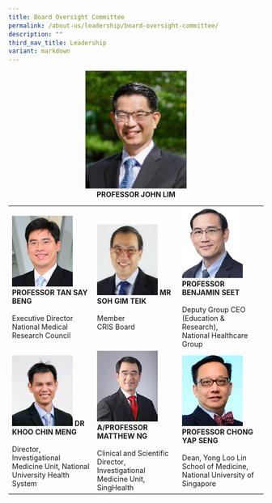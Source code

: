 ```yaml
---
title: Board Oversight Committee
permalink: /about-us/leadership/board-oversight-committee/
description: ""
third_nav_title: Leadership
variant: markdown
---
```

<div align="center">
		<img style="width:200px" src="/images/Leadership/Board%20Oversight%20Committee/prof-john-cw-lim_2.jpg">
</div>
<div align="center">
	<b>PROFESSOR JOHN LIM</b>
</div>

<table>
	<tbody>
		<tr>
			<td style="width:33%">
				<img src="/images/Leadership/Board%20Oversight%20Committee/aprof-tan-say-beng(1).jpg">
				<b>PROFESSOR TAN SAY BENG</b>
				<br><br>Executive Director<br>National Medical Research Council
			</td>
			<td style="width:33%">
				<img src="/images/Leadership/Board%20Oversight%20Committee/soh-gim-teik-2016-ar-01-01-1.jpg">
				<b>MR SOH GIM TEIK</b>
				<br><br>Member<br>CRIS Board
			</td>
			<td style="width:33%">
				<img src="/images/Leadership/Board%20Oversight%20Committee/prof-benjamin-seet_2.jpg">
				<b>PROFESSOR BENJAMIN SEET</b>
				<br><br>Deputy Group CEO<br>(Education &amp; Research), <br>National Healthcare Group
			</td>
		</tr>
		<tr>
			<td>
				<img src="/images/Leadership/Board%20Oversight%20Committee/dr-khoo-chin-meng_2.jpg">
				<b>DR KHOO CHIN MENG</b>
				<br><br>Director, Investigational Medicine Unit,  
National University Health System
			</td>
			<td>
				<img src="/images/Leadership/Board%20Oversight%20Committee/aprof-matthew-ng_2.jpg">
				<b>A/PROFESSOR MATTHEW NG</b>
				<br><br>Clinical and Scientific Director, Investigational Medicine Unit,  <br>SingHealth
			</td>
			<td>
				<img src="/images/Leadership/Board%20Oversight%20Committee/prof-chong-yap-seng_2.jpg">
				<b>PROFESSOR CHONG YAP SENG</b>
				<br><br>Dean, Yong Loo Lin School of Medicine, <br>National University of Singapore
			</td>
		</tr>
	</tbody>
	</table>
